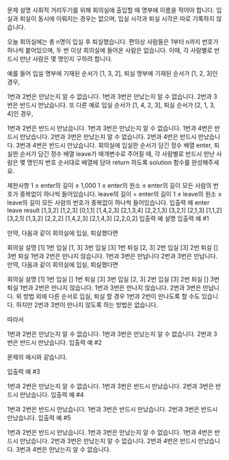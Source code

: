 문제 설명
사회적 거리두기를 위해 회의실에 출입할 때 명부에 이름을 적어야 합니다. 입실과 퇴실이 동시에 이뤄지는 경우는 없으며, 입실 시각과 퇴실 시각은 따로 기록하지 않습니다.

오늘 회의실에는 총 n명이 입실 후 퇴실했습니다. 편의상 사람들은 1부터 n까지 번호가 하나씩 붙어있으며, 두 번 이상 회의실에 들어온 사람은 없습니다. 이때, 각 사람별로 반드시 만난 사람은 몇 명인지 구하려 합니다.

예를 들어 입실 명부에 기재된 순서가 [1, 3, 2], 퇴실 명부에 기재된 순서가 [1, 2, 3]인 경우,

1번과 2번은 만났는지 알 수 없습니다.
1번과 3번은 만났는지 알 수 없습니다.
2번과 3번은 반드시 만났습니다.
또 다른 예로 입실 순서가 [1, 4, 2, 3], 퇴실 순서가 [2, 1, 3, 4]인 경우,

1번과 2번은 반드시 만났습니다.
1번과 3번은 만났는지 알 수 없습니다.
1번과 4번은 반드시 만났습니다.
2번과 3번은 만났는지 알 수 없습니다.
2번과 4번은 반드시 만났습니다.
3번과 4번은 반드시 만났습니다.
회의실에 입실한 순서가 담긴 정수 배열 enter, 퇴실한 순서가 담긴 정수 배열 leave가 매개변수로 주어질 때, 각 사람별로 반드시 만난 사람은 몇 명인지 번호 순서대로 배열에 담아 return 하도록 solution 함수를 완성해주세요.

제한사항
1 ≤ enter의 길이 ≤ 1,000
1 ≤ enter의 원소 ≤ enter의 길이
모든 사람의 번호가 중복없이 하나씩 들어있습니다.
leave의 길이 = enter의 길이
1 ≤ leave의 원소 ≤ leave의 길이
모든 사람의 번호가 중복없이 하나씩 들어있습니다.
입출력 예
enter	leave	result
[1,3,2]	[1,2,3]	[0,1,1]
[1,4,2,3]	[2,1,3,4]	[2,2,1,3]
[3,2,1]	[2,1,3]	[1,1,2]
[3,2,1]	[1,3,2]	[2,2,2]
[1,4,2,3]	[2,1,4,3]	[2,2,0,2]
입출력 예 설명
입출력 예 #1

만약, 다음과 같이 회의실에 입실, 퇴실했다면

회의실	설명
[1]	1번 입실
[1, 3]	3번 입실
[3]	1번 퇴실
[2, 3]	2번 입실
[3]	2번 퇴실
[]	3번 퇴실
1번과 2번은 만나지 않습니다.
1번과 3번은 만납니다
2번과 3번은 만납니다.
만약, 다음과 같이 회의실에 입실, 퇴실했다면

회의실	설명
[1]	1번 입실
[]	1번 퇴실
[3]	3번 입실
[2, 3]	2번 입실
[3]	2번 퇴실
[]	3번 퇴실
1번과 2번은 만나지 않습니다.
1번과 3번은 만나지 않습니다.
2번과 3번은 만납니다.
위 방법 외에 다른 순서로 입실, 퇴실 할 경우 1번과 2번이 만나도록 할 수도 있습니다. 하지만 2번과 3번이 만나지 않도록 하는 방법은 없습니다.

따라서

1번과 2번은 만났는지 알 수 없습니다.
1번과 3번은 만났는지 알 수 없습니다.
2번과 3번은 반드시 만났습니다.
입출력 예 #2

문제의 예시와 같습니다.

입출력 예 #3

1번과 2번은 만났는지 알 수 없습니다.
1번과 3번은 반드시 만났습니다.
2번과 3번은 반드시 만났습니다.
입출력 예 #4

1번과 2번은 반드시 만났습니다.
1번과 3번은 반드시 만났습니다.
2번과 3번은 반드시 만났습니다.
입출력 예 #5

1번과 2번은 반드시 만났습니다.
1번과 3번은 만났는지 알 수 없습니다.
1번과 4번은 반드시 만났습니다.
2번과 3번은 만났는지 알 수 없습니다.
2번과 4번은 반드시 만났습니다.
3번과 4번은 만났는지 알 수 없습니다.